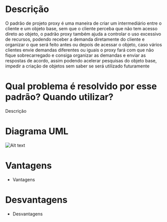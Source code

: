 # Descrição

O padrão de projeto proxy é uma maneira de criar um intermediário entre o cliente e um objeto base, sem que o cliente perceba que não tem acesso direto ao objeto, o padrão proxy também ajuda a controlar o uso excessivo de recursos, podendo receber a demanda diretamente do cliente e organizar o que será feito antes ou depois de acessar o objeto, caso vários clientes envie demandas diferentes ou iguais o proxy fará com que não fique sobrecarregado e consiga organizar as demandas e enviar as respostas de acordo, assim podendo acelerar pesquisas do objeto base, impedir a criação de objetos sem saber se será utilizado futuramente

# Qual problema é resolvido por esse padrão? Quando utilizar?

Descrição

# Diagrama UML

![Alt text](https://purr.objects-us-east-1.dream.io/i/p9ezm.jpg "a title")

# Vantagens

- Vantagens

# Desvantagens

- Desvantagens